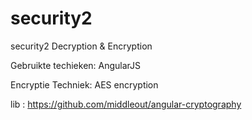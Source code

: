 # security2
security2 Decryption &amp; Encryption

Gebruikte techieken:
AngularJS

Encryptie Techniek:
AES encryption

lib : https://github.com/middleout/angular-cryptography
